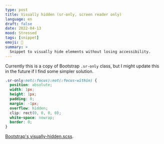 ```yaml
---
type: post
title: Visually hidden (sr-only, screen reader only)
language: en
draft: false
date: 2022-04-13
mood: Stressed
tags: [snippet]
emoji: 🫣
summary: >
  Snippet to visually hide elements without losing accessibility.
---
```


Currently this is a copy of Bootstrap `.sr-only` class, but I might update this
in the future if I find some simpler solution.

```css
.sr-only:not(:focus):not(:focus-within) {
  position: absolute;
  width: 1px;
  height: 1px;
  padding: 0;
  margin: -1px;
  overflow: hidden;
  clip: rect(0, 0, 0, 0);
  white-space: nowrap;
  border: 0;
}
```

[Bootstrap's visually-hidden.scss](https://github.com/twbs/bootstrap/blob/1df098361cac04217d6a464c80e890c4335ecb5c/scss/mixins/_visually-hidden.scss).
